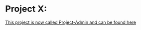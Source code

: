 # Project X: 

[This project is now called Project-Admin and can be found here](https://github.com/theorlbooth/Project-Admin)


